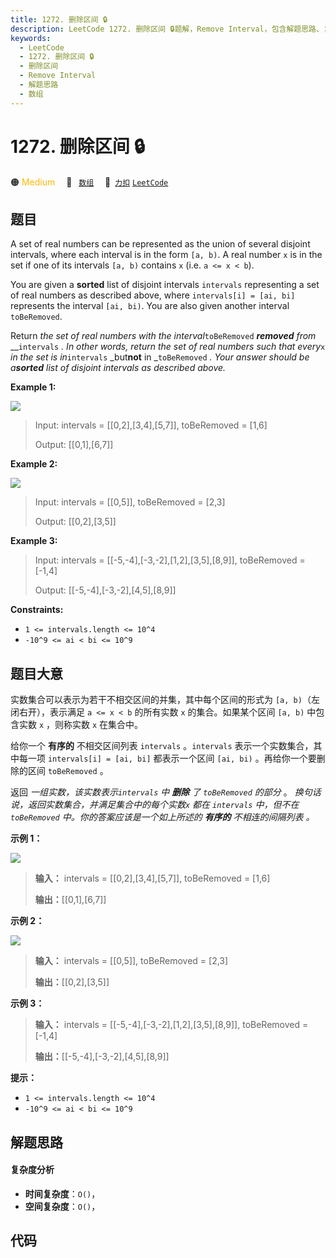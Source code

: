 ```yaml
---
title: 1272. 删除区间 🔒
description: LeetCode 1272. 删除区间 🔒题解，Remove Interval，包含解题思路、复杂度分析以及完整的 JavaScript 代码实现。
keywords:
  - LeetCode
  - 1272. 删除区间 🔒
  - 删除区间
  - Remove Interval
  - 解题思路
  - 数组
---
```


# 1272. 删除区间 🔒

🟠 <font color=#ffb800>Medium</font>&emsp; 🔖&ensp; [`数组`](/tag/array.md)&emsp; 🔗&ensp;[`力扣`](https://leetcode.cn/problems/remove-interval) [`LeetCode`](https://leetcode.com/problems/remove-interval)

## 题目

A set of real numbers can be represented as the union of several disjoint
intervals, where each interval is in the form `[a, b)`. A real number `x` is
in the set if one of its intervals `[a, b)` contains `x` (i.e. `a <= x < b`).

You are given a **sorted** list of disjoint intervals `intervals` representing
a set of real numbers as described above, where `intervals[i] = [ai, bi]`
represents the interval `[ai, bi)`. You are also given another interval
`toBeRemoved`.

Return _the set of real numbers with the interval_`toBeRemoved` _**removed**
from_ __`intervals` _. In other words, return the set of real numbers such
that every_`x` _in the set is in_`intervals` _but**not** in _`toBeRemoved` _.
Your answer should be a**sorted** list of disjoint intervals as described
above._



**Example 1:**

![](https://fastly.jsdelivr.net/gh/doocs/leetcode@main/solution/1200-1299/1272.Remove%20Interval/images/removeintervalex1.png)

> Input: intervals = [[0,2],[3,4],[5,7]], toBeRemoved = [1,6]
> 
> Output: [[0,1],[6,7]]

**Example 2:**

![](https://fastly.jsdelivr.net/gh/doocs/leetcode@main/solution/1200-1299/1272.Remove%20Interval/images/removeintervalex2.png)

> Input: intervals = [[0,5]], toBeRemoved = [2,3]
> 
> Output: [[0,2],[3,5]]

**Example 3:**

> Input: intervals = [[-5,-4],[-3,-2],[1,2],[3,5],[8,9]], toBeRemoved = [-1,4]
> 
> Output: [[-5,-4],[-3,-2],[4,5],[8,9]]

**Constraints:**

  * `1 <= intervals.length <= 10^4`
  * `-10^9 <= ai < bi <= 10^9`


## 题目大意

实数集合可以表示为若干不相交区间的并集，其中每个区间的形式为 `[a, b)`（左闭右开），表示满足 `a <= x < b` 的所有实数  `x`
的集合。如果某个区间 `[a, b)` 中包含实数 `x` ，则称实数 `x` 在集合中。

给你一个 **有序的** 不相交区间列表 `intervals` 。`intervals` 表示一个实数集合，其中每一项 `intervals[i] =
[ai, bi]` 都表示一个区间 `[ai, bi)` 。再给你一个要删除的区间 `toBeRemoved` 。

返回 _一组实数，该实数表示`intervals` 中 **删除**  了 `toBeRemoved` 的部分_ 。
_换句话说，返回实数集合，并满足集合中的每个实数`x` 都在 `intervals` 中，但不在 `toBeRemoved`
中。你的答案应该是一个如上所述的 **有序的** 不相连的间隔列表 。_





**示例 1：**

![](https://fastly.jsdelivr.net/gh/doocs/leetcode@main/solution/1200-1299/1272.Remove%20Interval/images/removeintervalex1.png)

> 
> 
> 
> 
> 
> **输入：** intervals = [[0,2],[3,4],[5,7]], toBeRemoved = [1,6]
> 
> **输出：**[[0,1],[6,7]]
> 
> 

**示例 2：**

![](https://fastly.jsdelivr.net/gh/doocs/leetcode@main/solution/1200-1299/1272.Remove%20Interval/images/removeintervalex2.png)

> 
> 
> 
> 
> 
> **输入：** intervals = [[0,5]], toBeRemoved = [2,3]
> 
> **输出：**[[0,2],[3,5]]
> 
> 

**示例 3：**

> 
> 
> 
> 
> 
> **输入：** intervals = [[-5,-4],[-3,-2],[1,2],[3,5],[8,9]], toBeRemoved = [-1,4]
> 
> **输出：**[[-5,-4],[-3,-2],[4,5],[8,9]]
> 
> 



**提示：**

  * `1 <= intervals.length <= 10^4`
  * `-10^9 <= ai < bi <= 10^9`


## 解题思路

#### 复杂度分析

- **时间复杂度**：`O()`，
- **空间复杂度**：`O()`，

## 代码

```javascript

```
